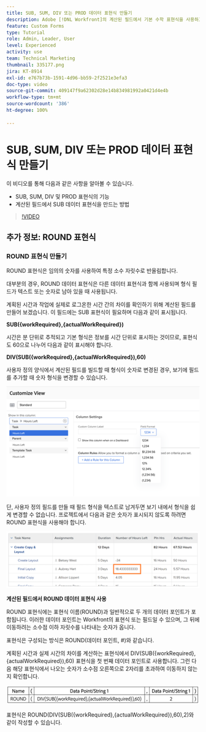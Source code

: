 ```yaml
---
title: SUB, SUM, DIV 또는 PROD 데이터 표현식 만들기
description: Adobe [!DNL Workfront]의 계산된 필드에서 기본 수학 표현식을 사용하고 만드는 방법을 알아봅니다.
feature: Custom Forms
type: Tutorial
role: Admin, Leader, User
level: Experienced
activity: use
team: Technical Marketing
thumbnail: 335177.png
jira: KT-8914
exl-id: e767b73b-1591-4d96-bb59-2f2521e3efa3
doc-type: video
source-git-commit: 409147f9a62302d28e14b834981992a0421d4e4b
workflow-type: tm+mt
source-wordcount: '386'
ht-degree: 100%

---
```


# SUB, SUM, DIV 또는 PROD 데이터 표현식 만들기

이 비디오를 통해 다음과 같은 사항을 알아볼 수 있습니다.

* SUB, SUM, DIV 및 PROD 표현식의 기능
* 계산된 필드에서 SUB 데이터 표현식을 만드는 방법

>[!VIDEO](https://video.tv.adobe.com/v/335177/?quality=12&learn=on)

## 추가 정보: ROUND 표현식

### ROUND 표현식 만들기

ROUND 표현식은 임의의 숫자를 사용하여 특정 소수 자릿수로 반올림합니다.

대부분의 경우, ROUND 데이터 표현식은 다른 데이터 표현식과 함께 사용되며 형식 필드가 텍스트 또는 숫자로 남아 있을 때 사용됩니다.

계획된 시간과 작업에 실제로 로그온한 시간 간의 차이를 확인하기 위해 계산된 필드를 만들어 보겠습니다. 이 필드에는 SUB 표현식이 필요하며 다음과 같이 표시됩니다.

**SUB({workRequired},{actualWorkRequired})**

시간은 분 단위로 추적되고 기본 형식은 정보를 시간 단위로 표시하는 것이므로, 표현식도 60으로 나누어 다음과 같이 표시해야 합니다.

**DIV(SUB({workRequired},{actualWorkRequired}),60)**

사용자 정의 양식에서 계산된 필드를 빌드할 때 형식이 숫자로 변경된 경우, 보기에 필드를 추가할 때 숫자 형식을 변경할 수 있습니다.

![활용성 보고서가 포함된 워크로드 밸런서](assets/round01.png)

단, 사용자 정의 필드를 만들 때 필드 형식을 텍스트로 남겨두면 보기 내에서 형식을 쉽게 변경할 수 없습니다. 프로젝트에서 다음과 같은 숫자가 표시되지 않도록 하려면 ROUND 표현식을 사용해야 합니다.

![활용성 보고서가 포함된 워크로드 밸런서](assets/round02.png)

<b>계산된 필드에서 ROUND 데이터 표현식 사용</b>

ROUND 표현식에는 표현식 이름(ROUND)과 일반적으로 두 개의 데이터 포인트가 포함됩니다. 이러한 데이터 포인트는 Workfront의 표현식 또는 필드일 수 있으며, 그 뒤에 이동하려는 소수점 이하 자릿수를 나타내는 숫자가 옵니다.

표현식은 구성되는 방식은 ROUND(데이터 포인트, #)와 같습니다.

계획된 시간과 실제 시간의 차이를 계산하는 표현식에서 DIV(SUB({workRequired},{actualWorkRequired}),60) 표현식을 첫 번째 데이터 포인트로 사용합니다. 그런 다음 해당 표현식에서 나오는 숫자가 소수점 오른쪽으로 2자리를 초과하여 이동하지 않는지 확인합니다.

![활용성 보고서가 포함된 워크로드 밸런서](assets/round03.png)

표현식은 ROUND(DIV(SUB({workRequired},{actualWorkRequired}),60),2)와 같이 작성할 수 있습니다.
